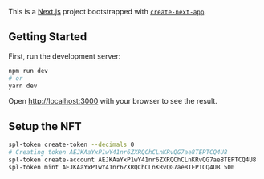 This is a [Next.js](https://nextjs.org/) project bootstrapped with [`create-next-app`](https://github.com/vercel/next.js/tree/canary/packages/create-next-app).

## Getting Started

First, run the development server:

```bash
npm run dev
# or
yarn dev
```

Open [http://localhost:3000](http://localhost:3000) with your browser to see the result.



## Setup the NFT

```bash
spl-token create-token --decimals 0
# Creating token AEJKAaYxP1wY41nr6ZXRQChCLnKRvQG7ae8TEPTCQ4U8
spl-token create-account AEJKAaYxP1wY41nr6ZXRQChCLnKRvQG7ae8TEPTCQ4U8
spl-token mint AEJKAaYxP1wY41nr6ZXRQChCLnKRvQG7ae8TEPTCQ4U8 500
```


